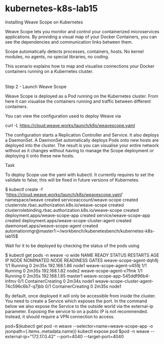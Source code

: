 # kubernetes-k8s-lab15
Installing Weave Scope on Kubernetes

Weave Scope lets you monitor and control your containerized microservices applications. By providing a visual map of your Docker Containers, you can see the dependencies and communication links between them.

Scope automatically detects processes, containers, hosts. No kernel modules, no agents, no special libraries, no coding.

This scenario explains how to map and visualise connections your Docker containers running on a Kubernetes cluster.

######

Step 2 - Launch Weave Scope

Weave Scope is deployed as a Pod running on the Kubernetes cluster. From here it can visualise the containers running and traffic between different containers.

You can view the configuration used to deploy Weave via 

curl -L https://cloud.weave.works/launch/k8s/weavescope.yaml

The configuration starts a Replication Controller and Service. It also deploys a DaemonSet. A DaemonSet automatically deploys Pods onto new hosts are deployed into the cluster. The result is you can visualise your entire network without as it changes without having to manage the Scope deployment or deploying it onto these new hosts.

Task

To deploy Scope use the yaml with kubectl. It currently requires to set the validate to false; this will be fixed in future versions of Kubernetes.


$ kubectl create -f 'https://cloud.weave.works/launch/k8s/weavescope.yaml'
namespace/weave created
serviceaccount/weave-scope created
clusterrole.rbac.authorization.k8s.io/weave-scope created
clusterrolebinding.rbac.authorization.k8s.io/weave-scope created
deployment.apps/weave-scope-app created
service/weave-scope-app created
deployment.apps/weave-scope-cluster-agent created
daemonset.apps/weave-scope-agent created
automationmgr@master1:~/workbench/kubenetesbench/kubernetes-k8s-lab15$ 


Wait for it to be deployed by checking the status of the pods using 

$ kubectl get pods -n weave -o wide
NAME                                         READY   STATUS              RESTARTS   AGE     IP             NODE      NOMINATED NODE   READINESS GATES
weave-scope-agent-dqh9j                      1/1     Running             0          2m35s   192.168.1.86   node1     <none>           <none>
weave-scope-agent-v459j                      1/1     Running             0          2m35s   192.168.1.82   node2     <none>           <none>
weave-scope-agent-v7fmk                      1/1     Running             0          2m35s   192.168.1.85   master1   <none>           <none>
weave-scope-app-545ddf96b4-lnfmv             0/1     ContainerCreating   0          2m34s   <none>         node1     <none>           <none>
weave-scope-cluster-agent-74c596c6b7-q7jbb   0/1     ContainerCreating   0          2m35s   <none>         node1     <none>           <none>


By default, once deployed it will only be accessible from inside the cluster. You need to create a Service which exposes the port. In the command below we also expose the Service to the outside world via the external-ip parameter. Exposing the service to on a public IP is not recommended. Instead, it should require a VPN connection to access.

pod=$(kubectl get pod -n weave --selector=name=weave-scope-app -o jsonpath={.items..metadata.name})
kubectl expose pod $pod -n weave --external-ip="172.17.0.42" --port=4040 --target-port=4040

######